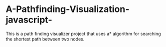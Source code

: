 # A-Pathfinding-Visualization-javascript-
This is a path finding visualizer project that uses a* algorithm for searching the shortest path between two nodes.
